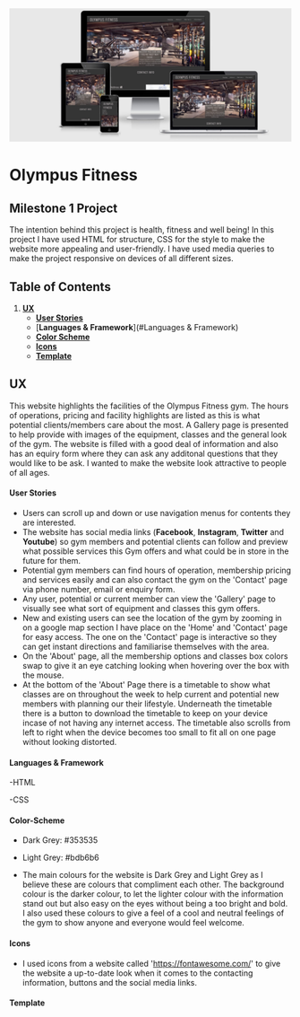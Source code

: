 <img src="https://github.com/AntonyDavidTroy/OlympusFitness/blob/master/assets/images/preview-on-all-devices.jpg">

# Olympus Fitness

## Milestone 1 Project

The intention behind this project is health, fitness and well being! In this project I have used HTML for structure, CSS for the style to make the website more appealing and user-friendly. I have used media queries to make the project responsive on devices of all different sizes.

## Table of Contents
1. [**UX**](#ux)
    - [**User Stories**](#user-stories)
    - [**Languages & Framework**](#Languages & Framework)
    - [**Color Scheme**](#color-scheme)
    - [**Icons**](#icons)
    - [**Template**](#Template)

## UX

This website highlights the facilities of the Olympus Fitness gym. The hours of operations, pricing and facility highlights are listed as this is what potential clients/members care about the most. A Gallery page is presented to help provide with images of the equipment, classes and  the general look of the gym. The website is filled with a good deal of information and also has an equiry form where they can ask any additonal questions that they would like to be ask. I wanted to make the website look attractive to people of all ages.

#### User Stories

- Users can scroll up and down or use navigation menus for contents they are interested.
- The website has social media links (**Facebook**, **Instagram**, **Twitter** and **Youtube**) so gym members and potential clients can follow and preview what possible services this Gym offers and what could be in store in the future for them.
- Potential gym members can find hours of operation, membership pricing and services easily and can also contact the gym on the 'Contact' page via phone number, email or enquiry form.
- Any user, potential or current member can view the 'Gallery' page to visually see what sort of equipment and classes this gym offers.
- New and existing users can see the location of the gym by zooming in on a google map section I have place on the 'Home' and 'Contact' page for easy access. The one on the 'Contact' page is interactive so they can get instant directions and familiarise themselves with the area.
- On the 'About' page, all the membership options and classes box colors swap to give it an eye catching looking when hovering over the box with the mouse.
- At the bottom of the 'About' Page there is a timetable to show what classes are on throughout the week to help current and potential new members with planning our their lifestyle. Underneath the timetable there is a button to download the timetable to keep on your device incase of not having any internet access. The timetable also scrolls from left to right when the device becomes too small to fit all on one page without looking distorted.


#### Languages & Framework

   -HTML
   
   -CSS

#### Color-Scheme

   - Dark Grey: #353535
   - Light Grey: #bdb6b6
   
   - The main colours for the website is Dark Grey and Light Grey as I believe these are colours that compliment each other. The background colour is the darker colour, to let the lighter colour with the information stand out but also easy on the eyes without being a too bright and bold. I also used these colours to give a feel of a cool and neutral feelings of the gym to show anyone and everyone would feel welcome.

#### Icons

   - I used icons from a website called 'https://fontawesome.com/' to give the website a up-to-date look when it comes to the contacting information, buttons and the social media links.

#### Template
